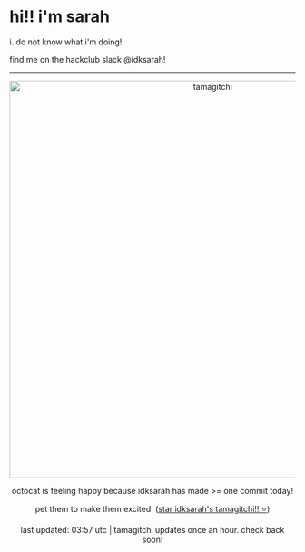 <h1> hi!! i'm sarah</h1>
<p> i. do not know what i'm doing! </p>
<p> find me on the hackclub slack @idksarah!</p>
<hr class="solid">
<div align="center">
<img style="width: 50em;" src="https://hc-cdn.hel1.your-objectstorage.com/s/v3/52a51244037834d41778e57a5599cb98420597ad_happy.gif" alt="tamagitchi" /><br>

<p>octocat is feeling happy because idksarah has made >= one commit today!</p>
<p>pet them to make them excited! (<a href="https://github.com/idksarah/tamagitchi">star idksarah's tamagitchi!! ⭐</a>)</p>

<p>last updated: 03:57 utc | tamagitchi updates once an hour. check back soon! </p>
</div>